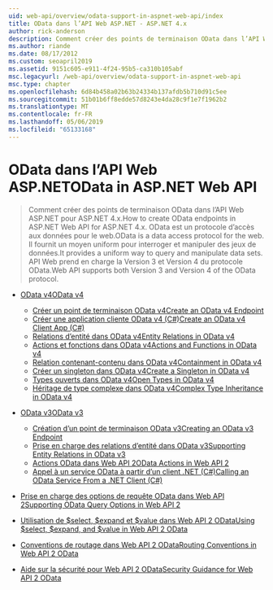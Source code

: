 ```yaml
---
uid: web-api/overview/odata-support-in-aspnet-web-api/index
title: OData dans l’API Web ASP.NET - ASP.NET 4.x
author: rick-anderson
description: Comment créer des points de terminaison OData dans l’API Web ASP.NET pour ASP.NET 4.x
ms.author: riande
ms.date: 08/17/2012
ms.custom: seoapril2019
ms.assetid: 9151c605-e911-4f24-95b5-ca310b105abf
msc.legacyurl: /web-api/overview/odata-support-in-aspnet-web-api
msc.type: chapter
ms.openlocfilehash: 6d84b458a02b63b24334b137afdb5b710d91c5ee
ms.sourcegitcommit: 51b01b6ff8edde57d8243e4da28c9f1e7f1962b2
ms.translationtype: MT
ms.contentlocale: fr-FR
ms.lasthandoff: 05/06/2019
ms.locfileid: "65133168"
---
```

# <a name="odata-in-aspnet-web-api"></a><span data-ttu-id="7a930-103">OData dans l’API Web ASP.NET</span><span class="sxs-lookup"><span data-stu-id="7a930-103">OData in ASP.NET Web API</span></span>

> <span data-ttu-id="7a930-104">Comment créer des points de terminaison OData dans l’API Web ASP.NET pour ASP.NET 4.x.</span><span class="sxs-lookup"><span data-stu-id="7a930-104">How to create OData endpoints in ASP.NET Web API for ASP.NET 4.x.</span></span> <span data-ttu-id="7a930-105">OData est un protocole d’accès aux données pour le web.</span><span class="sxs-lookup"><span data-stu-id="7a930-105">OData is a data access protocol for the web.</span></span> <span data-ttu-id="7a930-106">Il fournit un moyen uniform pour interroger et manipuler des jeux de données.</span><span class="sxs-lookup"><span data-stu-id="7a930-106">It provides a uniform way to query and manipulate data sets.</span></span> <span data-ttu-id="7a930-107">API Web prend en charge la Version 3 et Version 4 du protocole OData.</span><span class="sxs-lookup"><span data-stu-id="7a930-107">Web API supports both Version 3 and Version 4 of the OData protocol.</span></span>

- [<span data-ttu-id="7a930-108">OData v4</span><span class="sxs-lookup"><span data-stu-id="7a930-108">OData v4</span></span>](odata-v4/index.md)

    - [<span data-ttu-id="7a930-109">Créer un point de terminaison OData v4</span><span class="sxs-lookup"><span data-stu-id="7a930-109">Create an OData v4 Endpoint</span></span>](odata-v4/create-an-odata-v4-endpoint.md)
    - [<span data-ttu-id="7a930-110">Créer une application cliente OData v4 (C#)</span><span class="sxs-lookup"><span data-stu-id="7a930-110">Create an OData v4 Client App (C#)</span></span>](odata-v4/create-an-odata-v4-client-app.md)
    - [<span data-ttu-id="7a930-111">Relations d’entité dans OData v4</span><span class="sxs-lookup"><span data-stu-id="7a930-111">Entity Relations in OData v4</span></span>](odata-v4/entity-relations-in-odata-v4.md)
    - [<span data-ttu-id="7a930-112">Actions et fonctions dans OData v4</span><span class="sxs-lookup"><span data-stu-id="7a930-112">Actions and Functions in OData v4</span></span>](odata-v4/odata-actions-and-functions.md)
    - [<span data-ttu-id="7a930-113">Relation contenant-contenu dans OData v4</span><span class="sxs-lookup"><span data-stu-id="7a930-113">Containment in OData v4</span></span>](odata-v4/odata-containment-in-web-api-22.md)
    - [<span data-ttu-id="7a930-114">Créer un singleton dans OData v4</span><span class="sxs-lookup"><span data-stu-id="7a930-114">Create a Singleton in OData v4</span></span>](odata-v4/using-a-singleton-in-an-odata-endpoint-in-web-api-22.md)
    - [<span data-ttu-id="7a930-115">Types ouverts dans OData v4</span><span class="sxs-lookup"><span data-stu-id="7a930-115">Open Types in OData v4</span></span>](odata-v4/use-open-types-in-odata-v4.md)
    - [<span data-ttu-id="7a930-116">Héritage de type complexe dans OData v4</span><span class="sxs-lookup"><span data-stu-id="7a930-116">Complex Type Inheritance in OData v4</span></span>](odata-v4/complex-type-inheritance-in-odata-v4.md)
- [<span data-ttu-id="7a930-117">OData v3</span><span class="sxs-lookup"><span data-stu-id="7a930-117">OData v3</span></span>](odata-v3/index.md)

    - [<span data-ttu-id="7a930-118">Création d’un point de terminaison OData v3</span><span class="sxs-lookup"><span data-stu-id="7a930-118">Creating an OData v3 Endpoint</span></span>](odata-v3/creating-an-odata-endpoint.md)
    - [<span data-ttu-id="7a930-119">Prise en charge des relations d’entité dans OData v3</span><span class="sxs-lookup"><span data-stu-id="7a930-119">Supporting Entity Relations in OData v3</span></span>](odata-v3/working-with-entity-relations.md)
    - [<span data-ttu-id="7a930-120">Actions OData dans Web API 2</span><span class="sxs-lookup"><span data-stu-id="7a930-120">OData Actions in Web API 2</span></span>](odata-v3/odata-actions.md)
    - [<span data-ttu-id="7a930-121">Appel à un service OData à partir d’un client .NET (C#)</span><span class="sxs-lookup"><span data-stu-id="7a930-121">Calling an OData Service From a .NET Client (C#)</span></span>](odata-v3/calling-an-odata-service-from-a-net-client.md)
- [<span data-ttu-id="7a930-122">Prise en charge des options de requête OData dans Web API 2</span><span class="sxs-lookup"><span data-stu-id="7a930-122">Supporting OData Query Options in Web API 2</span></span>](supporting-odata-query-options.md)
- [<span data-ttu-id="7a930-123">Utilisation de $select, $expand et $value dans Web API 2 OData</span><span class="sxs-lookup"><span data-stu-id="7a930-123">Using $select, $expand, and $value in Web API 2 OData</span></span>](using-select-expand-and-value.md)
- [<span data-ttu-id="7a930-124">Conventions de routage dans Web API 2 OData</span><span class="sxs-lookup"><span data-stu-id="7a930-124">Routing Conventions in Web API 2 OData</span></span>](odata-routing-conventions.md)
- [<span data-ttu-id="7a930-125">Aide sur la sécurité pour Web API 2 OData</span><span class="sxs-lookup"><span data-stu-id="7a930-125">Security Guidance for Web API 2 OData</span></span>](odata-security-guidance.md)
